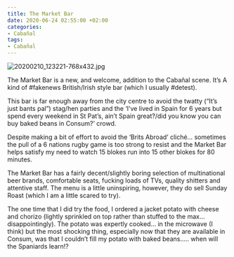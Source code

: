 ```yaml
---
title: The Market Bar
date: 2020-06-24 02:55:00 +02:00
categories:
- Cabañal
tags:
- Cabañal
---
```


![20200210_123221-768x432.jpg](/uploads/20200210_123221-768x432.jpg)

The Market Bar is a new, and welcome, addition to the Cabañal scene. It’s A kind of #fakenews British/Irish style bar (which I usually #detest).

This bar is far enough away from the city centre to avoid the twatty (“It’s just bants pal”) stag/hen parties and the ‘I’ve lived in Spain for 6 years but spend every weekend in St Pat’s, ain’t Spain great?/did you know you can buy baked beans in Consum?’ crowd. 

Despite making a bit of effort to avoid the ‘Brits Abroad’ cliché… sometimes the pull of a 6 nations rugby game is too strong to resist and the Market Bar helps satisfy my need to watch 15 blokes run into 15 other blokes for 80 minutes.

The Market Bar has a fairly decent/slightly boring selection of multinational beer brands, comfortable seats, fucking loads of TVs, quality shitters and attentive staff. The menu is a little uninspiring, however, they do sell Sunday Roast (which I am a little scared to try).

The one time that I did try the food, I ordered a jacket potato with cheese and chorizo (lightly sprinkled on top rather than stuffed to the max… disappointingly). The potato was expertly cooked… in the microwave (I think) but the most shocking thing, especially now that they are available in Consum, was that I couldn’t fill my potato with baked beans….. when will the Spaniards learn!?